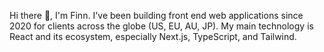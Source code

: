 Hi there 👋, I'm Finn. I've been building front end web applications since 2020 for clients across the globe (US, EU, AU, JP). My main technology is React and its ecosystem, especially Next.js, TypeScript, and Tailwind.
<!--
**chaukhoa97/chaukhoa97** is a ✨ _special_ ✨ repository because its `README.md` (this file) appears on your GitHub profile.

Here are some ideas to get you started:

- 🔭 I’m currently working on ...
- 🌱 I’m currently learning ...
- 👯 I’m looking to collaborate on ...
- 🤔 I’m looking for help with ...
- 💬 Ask me about ...
- 📫 How to reach me: ...
- 😄 Pronouns: ...
- ⚡ Fun fact: ...
-->
